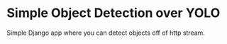 # Simple Object Detection over YOLO

Simple Django app where you can detect objects off of http stream.